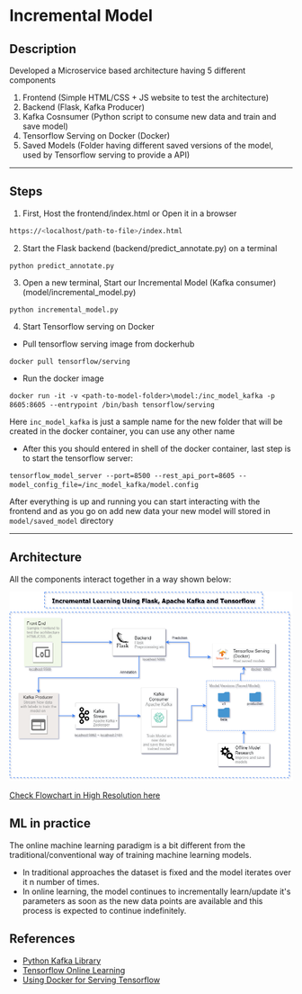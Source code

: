 # Incremental Model 
## Description
Developed a Microservice based architecture having 5 different components
1. Frontend (Simple HTML/CSS + JS website to test the architecture)
2. Backend (Flask, Kafka Producer)
3. Kafka Cosnsumer (Python script to consume new data and train and save model) 
4. Tensorflow Serving on Docker (Docker)
5. Saved Models (Folder having different saved versions of the model, used by Tensorflow serving to provide a API)

----------



## Steps



1. First, Host the frontend/index.html or Open it in a browser
```bash
https://<localhost/path-to-file>/index.html
```
2. Start the Flask backend (backend/predict_annotate.py) on a terminal
```console
python predict_annotate.py
```
3. Open a new terminal, Start our Incremental Model (Kafka consumer) (model/incremental_model.py)
```console
python incremental_model.py
```
4. Start Tensorflow serving on Docker
- Pull tensorflow serving image from dockerhub
```console
docker pull tensorflow/serving
```
- Run the docker image 
```console
docker run -it -v <path-to-model-folder>\model:/inc_model_kafka -p 8605:8605 --entrypoint /bin/bash tensorflow/serving
```
Here `inc_model_kafka` is just a sample name for the new folder that will be created in the docker container, you can use any other name

- After this you should entered in shell of the docker container, last step is to start the tensorflow server:

```console
tensorflow_model_server --port=8500 --rest_api_port=8605 --model_config_file=/inc_model_kafka/model.config
```

After everything is up and running you can start interacting with the frontend and as you go on add new data your new model will stored in `model/saved_model` directory


----------
## Architecture
All the components interact together in a way shown below:

![Flowchart](./readme_flowchart.png)

[Check Flowchart in High Resolution here](https://viewer.diagrams.net/?tags=%7B%7D&highlight=0000ff&edit=_blank&layers=1&nav=1&title=Kafka_Mircoservice.drawio#R7V3pk9o4Fv9rqJpsFS7fho99MVdnt3c7mWTmS0qAAKdtyyMb6J6%2FfiVZPiWD3W1zpKErBOvwod97T%2B%2BSPDBu%2FOefMQhXH9EcegNdnT8PjNuBrmu2Y5D%2FaMlLUjI2zKRgid05b5QXPLr%2FQF6o8tK1O4dRqWGMkBe7YblwhoIAzuJSGcAYbcvNFsgrXzUESygUPM6AJ5Z%2Bcefxipdq9jiv%2BAW6yxW%2F9Eh3koopmD0tMVoH%2FHoBCmBS44P0NPwZoxWYo22hyLgbGDcYoTj55T%2FfQI8OazpiSb9JTW12yxgGcZMOk983n7%2Fcf%2Fn7%2Bz%2FOy%2FAv4wt%2B%2BGoPTcdOzrMB3poPBr%2Fd%2BCUdHfZ8kJ5GGxjXYBohbx3DKzzjQLLS7Ig82PUq9j1eEcUYPcEb5CHMzmaY%2BsicGKRmicHcJTef1rGxIx3ScVLJwRxEq%2BzKCxTE6SV1flw48fiO%2FtF78dxlQMo8uCAjc72BOHYJ1le8OEYhvUwIZm6wpOdS88NPtO52aNKzu55XvTX2LCmF0FsQQeC40IvC50IRB%2BVniHwY4xfShNeOOH1w1tHS421OiOO0bFWgQSstBJz4l9mpcyogPzghtCGKjGRzGoBzwjD8EOF4hZYoAN5dXnqdUwkdz7zNPWJjSgH8DuP4hSMI1jEqUwoZQvzylfdnB3%2FSA8VKD2%2Bfi5W3L%2FyonsJa4BWhNZ7BXYOiccaIAV7CeGdLLjXomO2kAAw9ELubshDqHs70zks8bnsxZ6ES0Pbfa5RWDCMG1RVpoBnhc15Jfi35%2F%2BwsU5yWPMYYAp90%2BDfc0vkAxGBAqanabusSSHTVA1PoRUza0y8M3ID%2Bv4JiD59POoi0sIFPWTiYRmHhLsjgJI%2BT3lx%2FYozLg1YSTH2FBJuRk0PcjQwj57%2Bb3F3fjbsRW5pWllumbSi6JYguzVQVVROll2aNFas3gjf2T2qC1JizjzhoC%2FYpwprTQypatJL8a0pejPofUOTGLpKifV9p4LvzOZO1e%2BljiuIY%2BTlN3LOpMKPBIs2xj4Q2tys3ho%2BkOy3ZEr0vP9s1P3uVSbogK0vNyIhTlmWKM2JOPUWisvujKHM%2FRZU4nWuqYMpq1fI4VSjMsehfnZAhZBfSc%2FjPS6p8K8tZqCsgDD2Cd0IX12TE41oI9rBIY2RUReRuS6KXpGg1ntz4FR%2BQy%2BYifrlhhQq0CrZosYjINFxFNrvvRmD%2F%2FX39R%2BhMv%2F2lLr1o9fnjN%2F3r96GI7AGUH1FVqVdrpNrFa7Uaq6lWkzDX8ZQYq2clhp9llg143tBQ2adY1OBqluxqE5xc5o5YjIKOU6PJPBJ1h1xLV1lnSHsmCpN4hhhGcapBqWCGqQyfxWssUah%2B%2BfTxnlzo5vFxoBNM1N8ef2BFqjtTkJx9ok1GnalRRlmN0lVxssvalBQopzfzT2vgE7ioT6epPtkVchqJk7YjoaYeick5Lc3JR1PXg9%2FmcOPOqMvxVcqT3RaXpsqTYacNu1afbMXpQ4OqcSA1MMCo2zRsTvKZ85cTxqDoRZUNuVE1UJ2RKFlHpsyO0HS9R%2BN0fBbS9dWuip0CbQ%2B57OenbJoUsZTx07g%2FH6nWAEYugFyfxR9qJ6ZsumFT2nUWU5ABLVdhQBQmcZGF%2B0xhvmaXvEpL1bSE%2FF7FMY2qXNHn1yfhNFLiresvlRm5A3KM0YLKR9Y6IgXOSLMNwxiNLcfRxpZFn3vyBP75%2FBtCE%2BV7uOwVZ8NUTEeA2tYU1RbBLhT3gPc%2BJ%2BohrAk1aZ3UJV1oZYCwD7xy9ZYPDK036dV4pUfMUIiHmc4r6U%2BwiYcukRcB768Wrs0qYwyCaEF6pf1p1Is32CI8L59erd76Aviu95JUZt5cMjAGVbZX0NtASuJCTfkeuOC5Ys%2B0iLPKPCQ35KNPm%2BDl9CfdHLELUmtHN8f5b0v9IFpqv4PFE3Vepy7tGtsoN6tqQTxLoCpjp1lGNl6V3x%2FOENwUN%2FL4wQW5U0aOd5%2B7UegBfnNu4LmF4Vh4CMTFYdrj4tkvbHWZ6%2BaKDDjzq6SSYaDTq%2F%2BFiK4FQ4j3iAhSnFDbTl%2BPoEPQQa0xJ%2FvVtJ7zSdWy1OyjlZRq%2Bfw8cpSR5Wimzr8lc7XZn2Imc9U34fa3kv8hREYdd%2FUpTw7LelKvacpxDxjN17P2rNYRT7V3x%2BiWounj%2FDMqm6Q1MVN1nBnrJedAbzxjNjBm%2BrbXHXuklH0WWR5KYWwywVH2hZr92evpqHceeEjT6P6AOCJ2IE2D%2BOkRbCB177O6D0dwyJ93gha9mwdARWnAbokoEQNZbK3pdGk25%2Fjj0miD8HQN%2F7Z88NZsbWpVrhaZWjZelqo4auFj9jd4Mste9OTURKL2hbYqDjvTHFuscevoReYkqvEAVf1waB3TqfomS5lVB6JLfAOJbavoc4WmzLJuTSkkI7lWrCFD2iCTYG%2FYio7ojSagy%2FWBApR7I0RZLAlDIucLwYqQ%2BuHZc1jXA%2BuWnmsdoygXxHuphBf1AASvLfOjUcNoBdRk8Ue9N2XEkEX6T1SYjS1FLw6eOHZHlm1NQrkX2VZHgact28TI6hTSfNsfSro1h6K5PJMh1aM8G52sPNOsBtqZJTFFDyjBmoRLLxKsjuZOWoKZomkdMg8PG9QfS441ByTN4NBa62myzJ7%2B5JrZQLfo22mU5Yan4ss0pR413ZLlefTpUWtgkb%2BzLA%2BzedbUcaGT%2BQO6zDSuDUMIkbs8MFb53XHk7oyjnceMK37iC9Y%2BFtem7Qr21aQJXHA%2FHO4XpjxhcLpgyqCw8vTCjKeN94UZTxicLpgRsMVKEdjQPsmqJMKfBIgLa544%2BhfWPGFwumBNttsCSzbgWyscIE1NMCN7sB2lQS7NsrKUmqJxqUmNy%2F5WQ5myhTFdZEh1lndeoUM1o7zCrwoDnyfvdSJ73sjArZLfblAQrf29yW%2BXVPSjo3vJNj9hcLqYO6up4D%2FW1OlkU%2BVLWiDzqafrKw%2BT1m29PkW15bi0X2lqCQMm1TYsUxwwuz9Vo0HY%2BZ1FIKxXpXMeGLYG6%2BWjJxjPVjyUKY0kV0aR%2FE3oTdSl9FbQtuwb9coZ1ERBSwH2ruLhxTX%2BEopId9%2BhlxTWurJgLsR3G5jEdLWBGEoH28hUIrCEPniC%2BFti8vRCObx2XEms0HTJFgCGLMu%2Ft1SKlGjfsLNRmfJ%2BuD0e06jt%2Ft2Q0vDjqezxaJsnhG0O55%2FFuuNimyLWYKcr7cSwbZAC1XeihVlJtMjEVGk3Dak3RVN7myztBqnC70zHyYil%2BV4akompBspxf3OTTO05KcfY2fiqj7FG9BB%2BMLovCsy3zWvn%2Fjqam%2BKCeDPfWA2czcNNF0DPJxZVw%2FZN9ud8Ze7dxAPRU1FGJMUPGIYYzWAU0TEhKl88UxoImMMsN3%2FzBJ%2F686yKLaqLSf4H9ubZTZxTp797lu9ipPhw7q59vn%2BWDwjxTUaU5yfav%2F5r3X1%2B0kdfZ4Z7c4s%2BPj7hufZtq4RBm12z2mt0miQ1XBfhTR1b3cObBlCPup%2FAuGKxjEWqzzihOCz9vVfDbuDDfmfmSkYp7VbY66pSXAuhGgeFcV8Qv1XUb8cWbxdV5fiqipDzDYMIYdKMZpk%2BQrxJFIefbhGxTvCHFlrCRcF9P1TTjRL7C2K7u0d8kxgWxIj2qKsnse1YCymfzt7VhamapmT7ibFvcdsxje5GVvzI9h2zlMLGZOS7r0nCaqACnYGGuw4Jac%2BVrfvkUj0XKAgTcTehxyE9Jr%2BJ4uuz7Ysm8WrtT6niS%2F%2FRr0RYToiwvEdLpEQb2ldjbDkU61rqxe2JStMVvfQxyiTmKFqZxgQSM0eKKgkH92coOSLVHC2uMyRKl24MyoG7kT3YHd5hRw8QE%2FphWuIhYz5pfOD8Yj6OuH70KghQDM55aXTrILpZeZ2BIXk54mEXPTtixOkBE0F41kvWW%2BNiV6OB9tFxkTmUElVnpb1WC9Mr%2B8CqCzArd%2FgEVsgHoqb2azDD0CcDzBTfewhwkNgJn7mjkfsjqZYp7CubLJopGhr7NLziI74TEtTT9yhk%2BqHE6SXbuMrqjwYbxOkvWzX2%2BS5dYjgJZoNEMtmyHW06CG1LXydnvVmBe4vOlh0k6prTfaJVk%2FfQNdC%2FnDeqW7xr5TU4jlrecdeobhuR6JC8V470FcbgpdCMS77W15k0bJ%2B%2BpykntOQOcrLr4MWGYoqFhwgvr6hXwbiim3yfx%2BxRkVWjG%2FqX0aMkciBQZL2FaIyrudyGI0qQcU%2B6jRQ2UbMpwaZeYNMto6wMGJLstINiJmoCRczG6lhnTkbmMi1U6NroTHYn7RFMQy0bF7Yqe3uaNjoknprozZszh39iKIxUW5zm3xtuY71irEsE52FB0wXQBJAKUejGIec2gzKqvIXOlmywKCXlLsKX8lE5j5ejdxeE3kPUO0hn98Zkh0Wt%2Fq0ml5jzjx49%2FM9iwTukO439D0aQ8MvqEm6%2BEExv4eZf%2FRAjtnNPaRufUwk7dynXUzui%2BgoaGvJSi0FB3bYlgWdp8mT3kWb5I73iRaSFsZR79LqIRIshZnkUelCNOc%2Fmgam4RPdaUNbEPLMy2dFtQstprHm6jghLRNGQqBLufBiv4HAGQjcmrB7R5nRB3ORusSBPMXv5hrm8JJxKaGDEI81vUoZfQ19V8mJJDYXXQzV7SXQXHmz53dsC5RzSV0nMPCIZiysHFZrZ94rwch2w%2FXg3i3HonSp302WlB4g6y%2B%2FTOSr%2BTNiWCEBVTGPf8tFaAthhPRyQIHa%2FBHw%2FRSRLko9GEaNjS4QSOewhhSLq1gmi3jwdpW4eaRcOaRvFsIxyQpSp7Y5iZCawvH3bKAY5xIhqoHlzundDYvMYd%2F8H)


## ML in practice
The online machine learning paradigm is a bit different from the traditional/conventional way of training machine learning models.
- In traditional approaches the dataset is fixed and the model iterates over it n number of times. 
- In online learning, the model continues to incrementally learn/update it's parameters as soon as the new data points are available and this process is expected to continue indefinitely. 

## References

- [Python Kafka Library](https://kafka-python.readthedocs.io/en/master/usage.html)
- [Tensorflow Online Learning](https://www.tensorflow.org/io/tutorials/kafka#online_learning)
- [Using Docker for Serving Tensorflow](https://www.youtube.com/watch?v=P-5sMcpTE0g)
